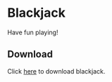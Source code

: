 # Blackjack
Have fun playing!

## Download
Click <a href="https://github.com/Bash-04/Mini-Projects/raw/main/Games/Blackjack/WindowsFormsAppWedstrijd/bin/Release/Blackjack.exe">here</a> to download blackjack.
